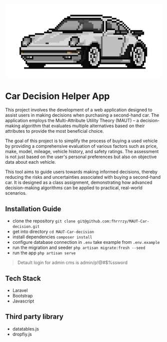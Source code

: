 <img src="pixel-car.png" align="center">

# Car Decision Helper App
This project involves the development of a web application designed to assist users in making decisions when purchasing a second-hand car. The application employs the Multi-Attribute Utility Theory (MAUT) – a decision-making algorithm that evaluates multiple alternatives based on their attributes to provide the most beneficial choice.

The goal of this project is to simplify the process of buying a used vehicle by providing a comprehensive evaluation of various factors such as price, make, model, mileage, vehicle history, and safety ratings. The assessment is not just based on the user's personal preferences but also on objective data about each vehicle.

This tool aims to guide users towards making informed decisions, thereby reducing the risks and uncertainties associated with buying a second-hand car. It is designed as a class assignment, demonstrating how advanced decision-making algorithms can be applied to practical, real-world scenarios.


## Installation Guide
- clone the repository `git clone git@github.com:fhrrrzy/MAUT-Car-decision.git`
- get into directory `cd MAUT-Car-decision`
- install dependencies `composer install`
- configure database connection in `.env` take example from `.env.example`
- run the migration and seeder `php artisan migrate:fresh --seed`
- run the app `php artisan serve`   

> Detault login for admin cms is admin/p!@#$%ssword

## Tech Stack
- Laravel
- Bootstrap
- Javascript

## Third party library
- datatables.js
- dropfiy.js